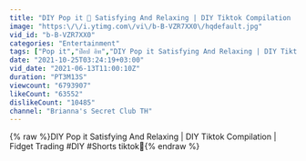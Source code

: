 ```yaml
---
title: "DIY Pop it 🌈 Satisfying And Relaxing | DIY Tiktok Compilation | Fidget Trading #DIY #Shorts tiktok"
image: "https:\/\/i.ytimg.com\/vi\/b-B-VZR7XX0\/hqdefault.jpg"
vid_id: "b-B-VZR7XX0"
categories: "Entertainment"
tags: ["Pop it","ป๊อป อิท","DIY Pop it Satisfying And Relaxing | DIY Tiktok Compilation | Fidget Trading #DIY #Shorts tiktok"]
date: "2021-10-25T03:24:19+03:00"
vid_date: "2021-06-13T11:00:10Z"
duration: "PT3M13S"
viewcount: "6793907"
likeCount: "63552"
dislikeCount: "10485"
channel: "Brianna's Secret Club TH"
---
```

{% raw %}DIY Pop it Satisfying And Relaxing | DIY Tiktok Compilation | Fidget Trading #DIY #Shorts tiktok🌈{% endraw %}
